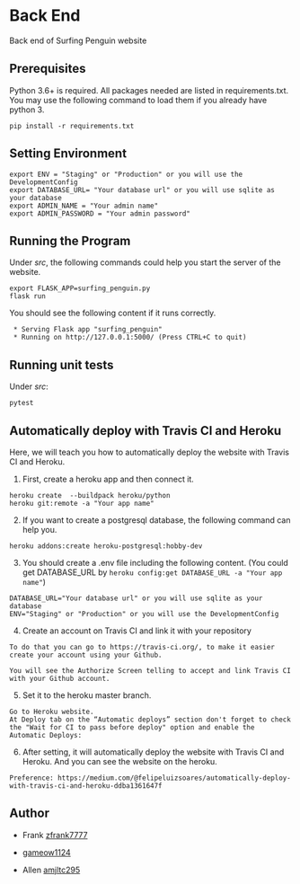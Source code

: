 # Back End

Back end of Surfing Penguin website

## Prerequisites

Python 3.6+ is required.
All packages needed are listed in requirements.txt.
You may use the following command to load them if you already have python 3.
```
pip install -r requirements.txt
```

## Setting Environment

```
export ENV = "Staging" or "Production" or you will use the DevelopmentConfig
export DATABASE_URL= "Your database url" or you will use sqlite as your database
export ADMIN_NAME = "Your admin name"
export ADMIN_PASSWORD = "Your admin password"
```

## Running the Program

Under *src*, the following commands could help you start the server of the website.
```
export FLASK_APP=surfing_penguin.py
flask run
```

You should see the following content if it runs correctly.
```
 * Serving Flask app "surfing_penguin"
 * Running on http://127.0.0.1:5000/ (Press CTRL+C to quit)
```

## Running unit tests

Under *src*:
```
pytest
```

## Automatically deploy with Travis CI and Heroku

Here, we will teach you how to automatically deploy the website with Travis CI
and Heroku.

1. First, create a heroku app and then connect it.
```
heroku create  --buildpack heroku/python
heroku git:remote -a "Your app name"
```

2. If you want to create a postgresql database, the following command can help you.
```
heroku addons:create heroku-postgresql:hobby-dev
```

3. You should create a .env file including the following content.
(You could get DATABASE_URL by ` heroku config:get DATABASE_URL -a "Your app name" `)
```
DATABASE_URL="Your database url" or you will use sqlite as your database
ENV="Staging" or "Production" or you will use the DevelopmentConfig
```
4. Create an account on Travis CI and link it with your repository
```
To do that you can go to https://travis-ci.org/, to make it easier create your account using your Github.

You will see the Authorize Screen telling to accept and link Travis CI with your Github account.
```
5. Set it to the heroku master branch.
```
Go to Heroku website.
At Deploy tab on the “Automatic deploys” section don't forget to check the "Wait for CI to pass before deploy" option and enable the Automatic Deploys:
```
6. After setting, it will automatically deploy the website with Travis CI
and Heroku. And you can see the website on the heroku.
```
Preference: https://medium.com/@felipeluizsoares/automatically-deploy-with-travis-ci-and-heroku-ddba1361647f
```
## Author

* Frank [zfrank7777](https://github.com/zfrank7777)

* [gameow1124](https://github.com/gameow1124)

* Allen [amjltc295](https://github.com/amjltc295)
